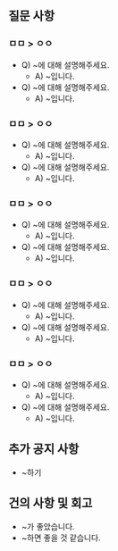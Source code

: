## 질문 사항

### ㅁㅁ > ㅇㅇ

- Q) ~에 대해 설명해주세요.
  - A) ~입니다.
- Q) ~에 대해 설명해주세요.
  - A) ~입니다.

### ㅁㅁ > ㅇㅇ

- Q) ~에 대해 설명해주세요.
  - A) ~입니다.
- Q) ~에 대해 설명해주세요.
  - A) ~입니다.

### ㅁㅁ > ㅇㅇ

- Q) ~에 대해 설명해주세요.
  - A) ~입니다.
- Q) ~에 대해 설명해주세요.
  - A) ~입니다.

### ㅁㅁ > ㅇㅇ

- Q) ~에 대해 설명해주세요.
  - A) ~입니다.
- Q) ~에 대해 설명해주세요.
  - A) ~입니다.

### ㅁㅁ > ㅇㅇ

- Q) ~에 대해 설명해주세요.
  - A) ~입니다.
- Q) ~에 대해 설명해주세요.
  - A) ~입니다.

## 추가 공지 사항
- ~하기

## 건의 사항 및 회고
- ~가 좋았습니다.
- ~하면 좋을 것 같습니다.
